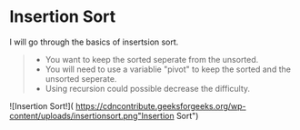 # Insertion Sort

I will go through the basics of insertsion sort.

> - You want to keep the sorted seperate from the unsorted.
> - You will need to use a variablie "pivot" to keep the sorted and the unsorted seperate.
> - Using recursion could possible decrease the difficulty.

![Insertion Sort!]( https://cdncontribute.geeksforgeeks.org/wp-content/uploads/insertionsort.png"Insertion Sort")


